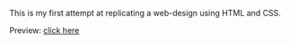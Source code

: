 This is my first attempt at replicating a web-design using HTML and CSS.

Preview: [click here](https://ronaldljin.github.io/Google-Homepage/)
